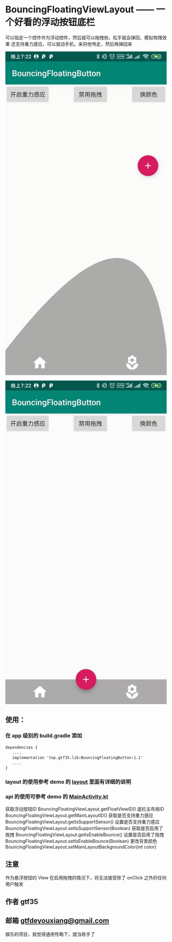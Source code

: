 # BouncingFloatingViewLayout —— 一个好看的浮动按钮底栏
可以指定一个控件作为浮动控件，然后就可以拖拽他，松手就会弹回，模拟物理效果
还支持重力感应，可以晃动手机，来将他甩走，然后再弹回来


![效果图](https://github.com/gtf35/BouncingFloatingButton/blob/master/demo1.jpg)

![效果图](https://github.com/gtf35/BouncingFloatingButton/blob/master/demo2.jpg)

## 使用：
### 在 app 级别的 build.gradle 添加

```Gradle
dependencies {
   ....
   implementation 'top.gtf35.lib:BouncingFloatingButton:1.1'
   ....
}
```

### layout 的使用参考 demo 的 [layout](https://github.com/gtf35/BouncingFloatingButton/blob/master/app/src/main/res/layout/activity_main.xml) 里面有详细的说明


### api 的使用可参考 demo 的 [MainActivity.kt](https://github.com/gtf35/BouncingFloatingButton/blob/master/app/src/main/java/top/gtf35/bouncingfloatingbutton/MainActivity.kt)

获取浮动按钮ID BouncingFloatingViewLayout.getFloatViewID()
底栏主布局ID BouncingFloatingViewLayout.getMainLayoutID()
获取是否支持重力感应 BouncingFloatingViewLayout.getIsSupportSensor()
设置是否支持重力感应 BouncingFloatingViewLayout.setIsSupportSensor(Boolean)
获取是否启用了拖拽 BouncingFloatingViewLayout.getIsEnableBounce()
设置是否启用了拖拽 BouncingFloatingViewLayout.setIsEnableBounce(Boolean)
更改背景颜色 BouncingFloatingViewLayout.setMainLayoutBackgroundColor(int color)

## 注意
作为悬浮按钮的 View 在启用拖拽的情况下，将无法接受除了 onClick 之外的任何用户触发

## 作者 gtf35
## 邮箱 gtfdeyouxiang@gmail.com

娱乐的项目，我觉得通用性略下，就当练手了